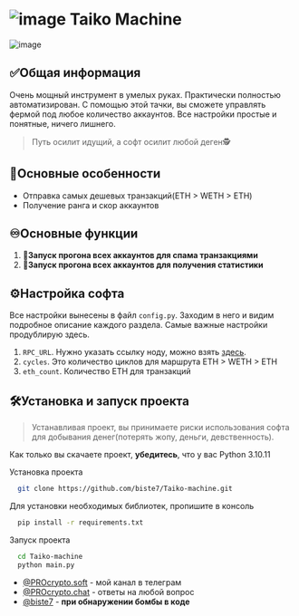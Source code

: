 # ![image](https://github.com/user-attachments/assets/4c8477ce-9fd8-46d0-810c-6ee39decab05) Taiko Machine

![image](https://github.com/user-attachments/assets/4bbadd49-0050-4a4a-9519-cc9bad4f14de)


## ✅Общая информация

Очень мощный инструмент в умелых руках. Практически полностью автоматизирован. С помощью этой тачки, вы сможете управлять 
фермой под любое количество аккаунтов. Все настройки простые и понятные, ничего лишнего.
> Путь осилит идущий, а софт осилит любой деген🕵️

## 🧩Основные особенности 
* Отправка самых дешевых транзакций(ETH > WETH > ETH)
* Получение ранга и скор аккаунтов 


## ♾️Основные функции

1.  **🤖Запуск прогона всех аккаунтов для спама транзакциями**
2. **🚀Запуск прогона всех аккаунтов для получения статистики**

## ⚙️Настройка софта

Все настройки вынесены в файл `config.py`. Заходим в него и видим подробное описание каждого раздела.
Самые важные настройки продублирую здесь. 

1. `RPC_URL`. Нужно указать ссылку ноду, можно взять [здесь](https://chainlist.org/?chain=56&search=taiko).
2. `cycles`. Это количество циклов для маршрута ETH > WETH > ETH
3. `eth_count`. Количество ETH для транзакций

## 🛠️Установка и запуск проекта

> Устанавливая проект, вы принимаете риски использования софта для добывания денег(потерять жопу, деньги, девственность).

Как только вы скачаете проект, **убедитесь**, что у вас Python 3.10.11

Установка проекта

```bash
  git clone https://github.com/biste7/Taiko-machine.git
```

Для установки необходимых библиотек, пропишите в консоль

```bash
  pip install -r requirements.txt
```

Запуск проекта

```bash
  cd Taiko-machine
  python main.py
```

- [@PROcrypto.soft](https://t.me/procrypto_soft) - мой канал в телеграм  
- [@PROcrypto.chat](https://t.me/procrypto_soft_chat) - ответы на любой вопрос
- [@biste7](https://t.me/biste7) - **при обнаружении бомбы в коде**  
